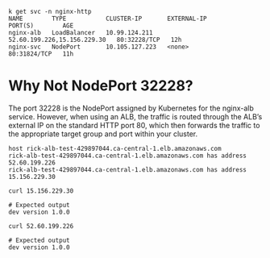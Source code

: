 ```
k get svc -n nginx-http
NAME        TYPE           CLUSTER-IP       EXTERNAL-IP                   PORT(S)        AGE
nginx-alb   LoadBalancer   10.99.124.211    52.60.199.226,15.156.229.30   80:32228/TCP   12h
nginx-svc   NodePort       10.105.127.223   <none>                        80:31824/TCP   11h
```

# Why Not NodePort 32228?
The port 32228 is the NodePort assigned by Kubernetes for the nginx-alb service. However, when using an ALB, the traffic is routed through the ALB’s external IP on the standard HTTP port 80, which then forwards the traffic to the appropriate target group and port within your cluster.

```
host rick-alb-test-429897044.ca-central-1.elb.amazonaws.com
rick-alb-test-429897044.ca-central-1.elb.amazonaws.com has address 52.60.199.226
rick-alb-test-429897044.ca-central-1.elb.amazonaws.com has address 15.156.229.30

curl 15.156.229.30 

# Expected output
dev version 1.0.0

curl 52.60.199.226

# Expected output
dev version 1.0.0
```
